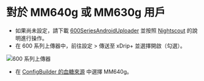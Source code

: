 # 對於 MM640g 或 MM630g 用戶

-   如果尚未設定，請下載 [600SeriesAndroidUploader](https://pazaan.github.io/600SeriesAndroidUploader/) 並按照 [Nightscout](https://nightscout.github.io/uploader/setup/?h=uploader#medtronic-600-series-with-uploader) 的說明進行操作。
-   在 600 系列上傳器中，前往設定 > 傳送至 xDrip+ 並選擇開啟（勾選）。

![600 系列上傳器](../images/600Uploader.png)

-   在 [ConfigBuilder 的血糖來源](#Config-Builder-bg-source) 中選擇 MM640g。

